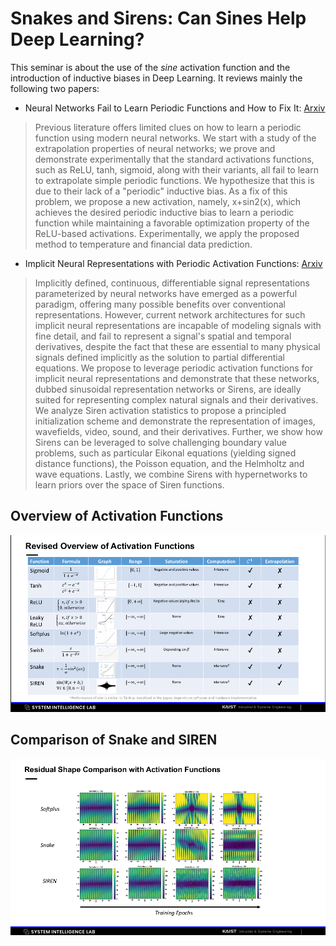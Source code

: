 # Snakes and Sirens: Can Sines Help Deep Learning?

This seminar is about the use of the _sine_ activation function and the introduction of inductive biases in Deep Learning. It reviews mainly the following two papers:

* Neural Networks Fail to Learn Periodic Functions
and How to Fix It: [Arxiv](https://arxiv.org/abs/2006.08195)


> Previous literature offers limited clues on how to learn a periodic function using modern neural networks. We start with a study of the extrapolation properties of neural networks; we prove and demonstrate experimentally that the standard activations functions, such as ReLU, tanh, sigmoid, along with their variants, all fail to learn to extrapolate simple periodic functions. We hypothesize that this is due to their lack of a "periodic" inductive bias. As a fix of this problem, we propose a new activation, namely, x+sin2(x), which achieves the desired periodic inductive bias to learn a periodic function while maintaining a favorable optimization property of the ReLU-based activations. Experimentally, we apply the proposed method to temperature and financial data prediction.

* Implicit Neural Representations with Periodic Activation Functions: [Arxiv](https://arxiv.org/abs/2006.09661)

> Implicitly defined, continuous, differentiable signal representations parameterized by neural networks have emerged as a powerful paradigm, offering many possible benefits over conventional representations. However, current network architectures for such implicit neural representations are incapable of modeling signals with fine detail, and fail to represent a signal's spatial and temporal derivatives, despite the fact that these are essential to many physical signals defined implicitly as the solution to partial differential equations. We propose to leverage periodic activation functions for implicit neural representations and demonstrate that these networks, dubbed sinusoidal representation networks or Sirens, are ideally suited for representing complex natural signals and their derivatives. We analyze Siren activation statistics to propose a principled initialization scheme and demonstrate the representation of images, wavefields, video, sound, and their derivatives. Further, we show how Sirens can be leveraged to solve challenging boundary value problems, such as particular Eikonal equations (yielding signed distance functions), the Poisson equation, and the Helmholtz and wave equations. Lastly, we combine Sirens with hypernetworks to learn priors over the space of Siren functions.

## Overview of Activation Functions
<p align="center">
  <img src="https://github.com/Juju-botu/silab/blob/master/seminar-1/images/screenshot_0.png" width=1000  alt="SILAB logo">
</p>

## Comparison of Snake and SIREN
<p align="center">
  <img src="https://github.com/Juju-botu/silab/blob/master/seminar-1/images/screenshot_1.png" width=1000  alt="SILAB logo">
</p>

